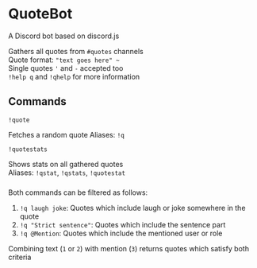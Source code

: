 # QuoteBot
A Discord bot based on discord.js 

Gathers all quotes from `#quotes` channels  
Quote format: `"text goes here" ~ `  
Single quotes `'` and `-` accepted too  
`!help q` and `!qhelp` for more information

## Commands

```
!quote
```
Fetches a random quote
Aliases: `!q`

```
!quotestats
```
Shows stats on all gathered quotes  
Aliases: `!qstat`, `!qstats`, `!quotestat`

###
Both commands can be filtered as follows:
1. `!q laugh joke`: Quotes which include laugh or joke somewhere in the quote
2. `!q "Strict sentence"`: Quotes which include the sentence part
3. `!q @Mention`: Quotes which include the mentioned user or role

Combining text (`1` or `2`) with mention (`3`) returns quotes which satisfy both criteria